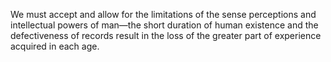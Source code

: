 We must accept and allow for the limitations of the sense perceptions and intellectual powers of man—the short duration of human existence and the defectiveness of records result in the loss of the greater part of experience acquired in each age.
